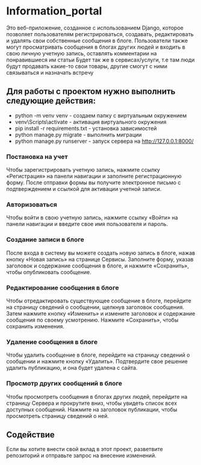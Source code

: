# Information_portal

Это веб-приложение, созданное с использованием Django, которое позволяет пользователям регистрироваться, создавать, редактировать и удалять свои собственные сообщения в блоге. Пользователи также могут просматривать сообщения в блогах других людей и входить в свою личную учетную запись, оставлять комментарии на понравившиеся им статьи
Будет так же в сервисах/услуги, т.е там люди будут продавать какие-то свои товары, другие смогут с ними связываться и назначать встречу

## Для работы с проектом нужно выполнить следующие действия:

- python -m venv venv - создаем папку с виртуальным окружением
- venv\Scripts\activate - активация виртуального окружения
- pip install -r requirements.txt - установка зависимостей
- python manage.py migrate - выполнить миграции
- python manage.py runserver - запуск сервера на http://127.0.0.1:8000/

### Постановка на учет
Чтобы зарегистрировать учетную запись, нажмите ссылку «Регистрация» на панели навигации и заполните регистрационную форму. После отправки формы вы получите электронное письмо с подтверждением и ссылкой для активации учетной записи.

### Авторизоваться

Чтобы войти в свою учетную запись, нажмите ссылку «Войти» на панели навигации и введите свое имя пользователя и пароль.

### Создание записи в блоге

После входа в систему вы можете создать новую запись в блоге, нажав кнопку «Новая запись» на странице Сервисы. Заполните форму, указав заголовок и содержание сообщения в блоге, и нажмите «Сохранить», чтобы опубликовать сообщение.

### Редактирование сообщения в блоге

Чтобы отредактировать существующее сообщение в блоге, перейдите на страницу сведений о сообщении, щелкнув заголовок сообщения. Затем нажмите кнопку «Изменить» и измените заголовок и содержание сообщения по своему усмотрению. Нажмите «Сохранить», чтобы сохранить изменения.

### Удаление сообщения в блоге

Чтобы удалить сообщение в блоге, перейдите на страницу сведений о сообщении и нажмите кнопку «Удалить». Подтвердите свое решение удалить публикацию, и она будет удалена с сайта.

### Просмотр других сообщений в блоге

Чтобы просмотреть сообщения в блогах других людей, перейдите на страницу Сервера и прокрутите вниз, чтобы увидеть список всех доступных сообщений. Нажмите на заголовок публикации, чтобы просмотреть страницу сведений о ней.

## Содействие

Если вы хотите внести свой вклад в этот проект, разветвите репозиторий и отправьте запрос на внесение изменений.
